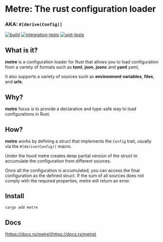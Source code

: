 # Metre: The rust configuration loader
### AKA:  `#[derive(Config)]`

[![build](https://github.com/ramiroaisen/metre/actions/workflows/build.yml/badge.svg)](https://github.com/ramiroaisen/metre/actions/workflows/build.yml)
[![integration-tests](https://github.com/ramiroaisen/metre/actions/workflows/integration-tests.yml/badge.svg)](https://github.com/MasterworksIO/metre/actions/workflows/integration-tests.yml)
[![unit-tests](https://github.com/ramiroaisen/metre/actions/workflows/unit-tests.yml/badge.svg)](https://github.com/ramiroaisen/metre/actions/workflows/unit-tests.yml)

## What is it?

**metre** is a configuration loader for Rust that allows you to load configuration from a variety of formats such as **toml**, **json**, **jsonc** and **yaml** 
yaml,

It also supports a variety of sources such as **environment variables**, **files**, and **urls**.   

## Why?

**metre** focus is to provide a declarative and type-safe way to load configurations in Rust. 

## How?

**metre** works by defining a struct that implements the `Config` trait, usually via the `#[derive(Config)]` macro. 

Under the hood metre creates deep partial version of the struct to accumulate the configuration from different sources.

Once all the configuration is accumulated, you can access the final configuration as the defined struct. If the sum of all sources does not comply with the required properties, metre will return an error.


## Install
```sh
cargo add metre
```

## Docs
[https://docs.rs/metre](https://docs.rs/metre)